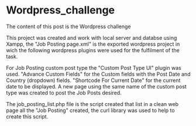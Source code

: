 # Wordpress_challenge

The content of this post is the Wordpress challenge

This project was created and work with local server and databse using Xampp,
the "Job Posting page.xml" is the exported wordpress project in
wich the following wordpress plugins were used for the fulfilment of the task.

For Job Posting custom post type  the "Custom Post Type UI" plugin was used.
"Advance Custom Fields" for the Custom fields with the Post Date and Country (dropdown) fields.
"Shortcode For Current Date" for the current date to be displayed.
A new page using the same name of the custom post type was created to post the Job Posts desired.

The job_posting_list.php file is the script created that list
in a clean web page all the "Job Posting" created, the curl library
was used to help to create this script.
